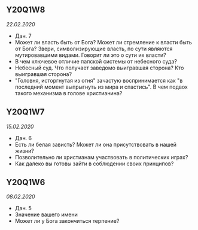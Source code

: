## Y20Q1W8
*22.02.2020*
- Дан. 7
- Может ли власть быть от Бога?  Может ли стремление к власти быть от Бога? Звери, символизирующие власть, по сути являются мутировавшими видами. Говорит ли это о сути их власти?
- В чем ключевое отличие папской системы от небесного суда?
- Небесный суд. Что получает заведомо выигравшая сторона? Кто выигравшая сторона?
- "Головня, исторгнутая из огня" зачастую воспринимается как "в последний момент выпрыгнуть из мира и спастись". В чем подвох такого механизма в голове христианина?

## Y20Q1W7
*15.02.2020*
- Дан. 6
- Есть ли белая зависть? Может ли она присутствовать в нашей жизни?
- Позволительно ли христианам участвовать в политических играх?
- Как далеко вы готовы зайти в соблюдении своих принципов?

## Y20Q1W6
*08.02.2020*
- Дан. 5
- Значение вашего имени
- Может ли у Бога закончиться терпение?


<style>
  .site-footer {
    visibility: hidden;
  }
</style>
